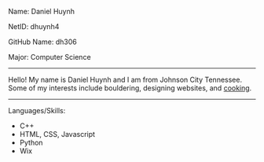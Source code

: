 Name: Daniel Huynh

NetID: dhuynh4

GitHub Name: dh306

Major: Computer Science

---

Hello! My name is Daniel Huynh and I am from Johnson City Tennessee.
Some of my interests include bouldering, designing websites, and [cooking](https://www.loveandlemons.com/brownies-recipe/).

---

Languages/Skills:

- C++
- HTML, CSS, Javascript
- Python
- Wix
